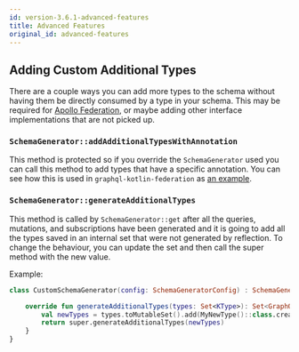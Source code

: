```yaml
---
id: version-3.6.1-advanced-features
title: Advanced Features
original_id: advanced-features
---
```


## Adding Custom Additional Types

There are a couple ways you can add more types to the schema without having them be directly consumed by a type in your schema.
This may be required for [Apollo Federation](federated/apollo-federation), or maybe adding other interface implementations that are not picked up.


### `SchemaGenerator::addAdditionalTypesWithAnnotation`

This method is protected so if you override the `SchemaGenerator` used you can call this method to add types that have a specific annotation.
You can see how this is used in `graphql-kotlin-federation` as [an example](https://github.com/ExpediaGroup/graphql-kotlin/blob/master/graphql-kotlin-federation/src/main/kotlin/com/expediagroup/graphql/federation/FederatedSchemaGenerator.kt).

### `SchemaGenerator::generateAdditionalTypes`

This method is called by `SchemaGenerator::get` after all the queries, mutations, and subscriptions have been generated and it is going to add all the types saved in an internal set that were not generated by reflection.
To change the behaviour, you can update the set and then call the super method with the new value.

Example:

```kotlin
class CustomSchemaGenerator(config: SchemaGeneratorConfig) : SchemaGenerator(config) {

    override fun generateAdditionalTypes(types: Set<KType>): Set<GraphQLType> {
        val newTypes = types.toMutableSet().add(MyNewType()::class.createType())
        return super.generateAdditionalTypes(newTypes)
    }
}
```
